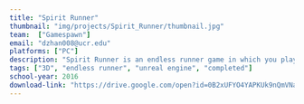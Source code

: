 ```yaml
---
title: "Spirit Runner"
thumbnail: "img/projects/Spirit_Runner/thumbnail.jpg"
team:  ["Gamespawn"]
email: "dzhan008@ucr.edu"
platforms: ["PC"]
description: "Spirit Runner is an endless runner game in which you play as a fox running through a bamboo forest. You have to dodge rocks, hop on floating platforms, and collect items."
tags: ["3D", "endless runner", "unreal engine", "completed"]
school-year: 2016
download-link: "https://drive.google.com/open?id=0B2xUFYO4YAPKUk9nQmVNa0xnSEk"
---
```

